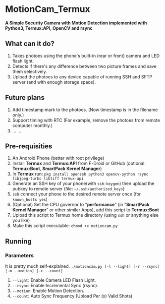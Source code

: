 # MotionCam_Termux
**A Simple Security Camera with Motion Detection implemented with Python3, Termux:API, OpenCV and rsync**

## What can it do?
1. Takes photoes using the phone's built-in (rear or front) camera and LED flash light.
2. Detects if there's any difference between two picture frames and save them selectively.
3. Upload the photoes to any device capable of running SSH and SFTP server (and with enough storage space).

## Future plans
1. Add timestamp mark to the photoes. (Now timestamp is in the filename only.)
2. Support timing with RTC (For example, remove the photoes from remote computer monthly.)
3. ... ...

## Pre-requisities
1. An Android Phone (better with root privilege)
2. Install **Termux** and **Termux:API** from F-Droid or GitHub (optional: **Termux:Boot**, **SmartPack Kernel Manager**)
3. In **Termux** run:
   `pkg install openssh python3 opencv-python rsync libjpeg-turbo libtiff termux-api`
5. Generate an SSH key of your phone(with `ssh-keygen`) then upload the pubkey to remote server (file: `~/.ssh/authorized_keys`)
6. `ssh` connect your phone to the desired remote server once (for `known_hosts yes`)
7. (Optional) Set the CPU governor to "**performance**" (in "**SmartPack Kernel Manager**" or other similar Apps), add this script to **Termux:Boot**
8. Upload this script to Termux home directory (using `ssh` or anything else you like)
9. Make this script executable: `chmod +x motioncam.py`

## Running
### Parameters
   It is pretty much self-explained.
   `./motioncam.py [-l --light] [-r --rsync] [-m --motion] [-c --count]`
1. `--light`: Enable Camera LED Flash Light.
2. `--rsync`: Enable Incremental Sync (rsync).
3. `--motion`: Enable Motion Detection.
4. `--count`: Auto Sync Frequency (Upload Per (x) Valid Shots)


